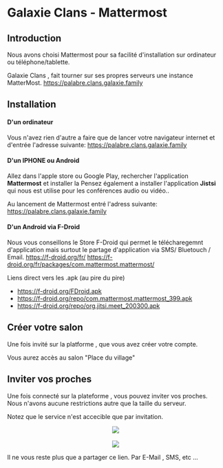 # Galaxie Clans - Mattermost

## Introduction
Nous avons choisi Mattermost pour sa facilité d'installation sur ordinateur ou téléphone/tablette.

Galaxie Clans , fait tourner sur ses propres serveurs une instance MatterMost.
https://palabre.clans.galaxie.family

## Installation
#### D'un ordinateur
Vous n'avez rien d'autre a faire que de lancer votre navigateur internet et d'entrée l'adresse suivante:
https://palabre.clans.galaxie.family 

#### D'un IPHONE ou Android
Allez dans l'apple store ou Google Play, rechercher l'application **Mattermost** et installer la
Pensez également a installer l'application **Jistsi** qui nous est utilise pour les conférences audio ou vidéo..

Au lancement de Mattermost entré l'adress suivante: https://palabre.clans.galaxie.family 

#### D'un Android via F-Droid
Nous vous conseillons le Store F-Droid qui permet le télécharegemnt d'application mais surtout le partage d'application via SMS/ Bluetouch / Email.
https://f-droid.org/fr/
https://f-droid.org/fr/packages/com.mattermost.mattermost/

Liens direct vers les .apk (au pire du pire)
* https://f-droid.org/FDroid.apk
* https://f-droid.org/repo/com.mattermost.mattermost_399.apk
* https://f-droid.org/repo/org.jitsi.meet_200300.apk



## Créer votre salon
Une fois invité sur la platforme , que vous avez créer votre compte. 

Vous aurez accès au salon "Place du village"

## Inviter vos proches
Une fois connecté sur la plateforme , vous pouvez inviter vos proches.
Nous n'avons aucune restrictions autre que la taille du serveur.

Notez que le service n'est accecible que par invitation.

<div style="text-align:center"><img src ="https://gitlab.com/Tuuux/galaxie-clans/raw/master/roles/mattermost/files/invite_01.png" /></div>
<BR>
<div style="text-align:center"><img src ="https://gitlab.com/Tuuux/galaxie-clans/raw/master/roles/mattermost/files/invite_02.png" /></div>

Il ne vous reste plus que a partager ce lien. Par E-Mail , SMS, etc ...